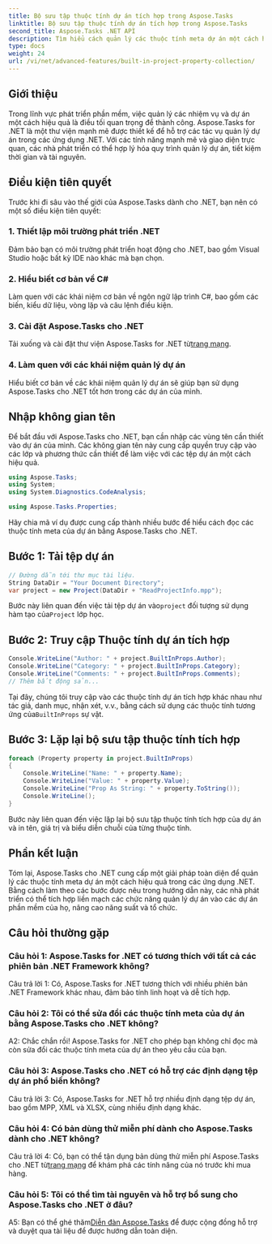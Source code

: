 ```yaml
---
title: Bộ sưu tập thuộc tính dự án tích hợp trong Aspose.Tasks
linktitle: Bộ sưu tập thuộc tính dự án tích hợp trong Aspose.Tasks
second_title: Aspose.Tasks .NET API
description: Tìm hiểu cách quản lý các thuộc tính meta dự án một cách hiệu quả trong các ứng dụng .NET bằng Aspose.Tasks. Đọc, sửa đổi và lặp lại các thuộc tính một cách dễ dàng.
type: docs
weight: 24
url: /vi/net/advanced-features/built-in-project-property-collection/
---
```

## Giới thiệu

Trong lĩnh vực phát triển phần mềm, việc quản lý các nhiệm vụ và dự án một cách hiệu quả là điều tối quan trọng để thành công. Aspose.Tasks for .NET là một thư viện mạnh mẽ được thiết kế để hỗ trợ các tác vụ quản lý dự án trong các ứng dụng .NET. Với các tính năng mạnh mẽ và giao diện trực quan, các nhà phát triển có thể hợp lý hóa quy trình quản lý dự án, tiết kiệm thời gian và tài nguyên.

## Điều kiện tiên quyết

Trước khi đi sâu vào thế giới của Aspose.Tasks dành cho .NET, bạn nên có một số điều kiện tiên quyết:

### 1. Thiết lập môi trường phát triển .NET

Đảm bảo bạn có môi trường phát triển hoạt động cho .NET, bao gồm Visual Studio hoặc bất kỳ IDE nào khác mà bạn chọn.

### 2. Hiểu biết cơ bản về C#

Làm quen với các khái niệm cơ bản về ngôn ngữ lập trình C#, bao gồm các biến, kiểu dữ liệu, vòng lặp và câu lệnh điều kiện.

### 3. Cài đặt Aspose.Tasks cho .NET

 Tải xuống và cài đặt thư viện Aspose.Tasks for .NET từ[trang mạng](https://releases.aspose.com/tasks/net/).

### 4. Làm quen với các khái niệm quản lý dự án

Hiểu biết cơ bản về các khái niệm quản lý dự án sẽ giúp bạn sử dụng Aspose.Tasks cho .NET tốt hơn trong các dự án của mình.

## Nhập không gian tên

Để bắt đầu với Aspose.Tasks cho .NET, bạn cần nhập các vùng tên cần thiết vào dự án của mình. Các không gian tên này cung cấp quyền truy cập vào các lớp và phương thức cần thiết để làm việc với các tệp dự án một cách hiệu quả.

```csharp
using Aspose.Tasks;
using System;
using System.Diagnostics.CodeAnalysis;

using Aspose.Tasks.Properties;

```

Hãy chia mã ví dụ được cung cấp thành nhiều bước để hiểu cách đọc các thuộc tính meta của dự án bằng Aspose.Tasks cho .NET.

## Bước 1: Tải tệp dự án

```csharp
// Đường dẫn tới thư mục tài liệu.
String DataDir = "Your Document Directory";
var project = new Project(DataDir + "ReadProjectInfo.mpp");
```

 Bước này liên quan đến việc tải tệp dự án vào`project` đối tượng sử dụng hàm tạo của`Project` lớp học.

## Bước 2: Truy cập Thuộc tính dự án tích hợp

```csharp
Console.WriteLine("Author: " + project.BuiltInProps.Author);
Console.WriteLine("Category: " + project.BuiltInProps.Category);
Console.WriteLine("Comments: " + project.BuiltInProps.Comments);
// Thêm bất động sản...
```

 Tại đây, chúng tôi truy cập vào các thuộc tính dự án tích hợp khác nhau như tác giả, danh mục, nhận xét, v.v., bằng cách sử dụng các thuộc tính tương ứng của`BuiltInProps` sự vật.

## Bước 3: Lặp lại bộ sưu tập thuộc tính tích hợp

```csharp
foreach (Property property in project.BuiltInProps)
{
    Console.WriteLine("Name: " + property.Name);
    Console.WriteLine("Value: " + property.Value);
    Console.WriteLine("Prop As String: " + property.ToString());
    Console.WriteLine();
}
```

Bước này liên quan đến việc lặp lại bộ sưu tập thuộc tính tích hợp của dự án và in tên, giá trị và biểu diễn chuỗi của từng thuộc tính.

## Phần kết luận

Tóm lại, Aspose.Tasks cho .NET cung cấp một giải pháp toàn diện để quản lý các thuộc tính meta dự án một cách hiệu quả trong các ứng dụng .NET. Bằng cách làm theo các bước được nêu trong hướng dẫn này, các nhà phát triển có thể tích hợp liền mạch các chức năng quản lý dự án vào các dự án phần mềm của họ, nâng cao năng suất và tổ chức.

## Câu hỏi thường gặp

### Câu hỏi 1: Aspose.Tasks for .NET có tương thích với tất cả các phiên bản .NET Framework không?

Câu trả lời 1: Có, Aspose.Tasks for .NET tương thích với nhiều phiên bản .NET Framework khác nhau, đảm bảo tính linh hoạt và dễ tích hợp.

### Câu hỏi 2: Tôi có thể sửa đổi các thuộc tính meta của dự án bằng Aspose.Tasks cho .NET không?

A2: Chắc chắn rồi! Aspose.Tasks for .NET cho phép bạn không chỉ đọc mà còn sửa đổi các thuộc tính meta của dự án theo yêu cầu của bạn.

### Câu hỏi 3: Aspose.Tasks cho .NET có hỗ trợ các định dạng tệp dự án phổ biến không?

Câu trả lời 3: Có, Aspose.Tasks for .NET hỗ trợ nhiều định dạng tệp dự án, bao gồm MPP, XML và XLSX, cùng nhiều định dạng khác.

### Câu hỏi 4: Có bản dùng thử miễn phí dành cho Aspose.Tasks dành cho .NET không?

 Câu trả lời 4: Có, bạn có thể tận dụng bản dùng thử miễn phí Aspose.Tasks cho .NET từ[trang mạng](https://releases.aspose.com/tasks/net/) để khám phá các tính năng của nó trước khi mua hàng.

### Câu hỏi 5: Tôi có thể tìm tài nguyên và hỗ trợ bổ sung cho Aspose.Tasks cho .NET ở đâu?

 A5: Bạn có thể ghé thăm[Diễn đàn Aspose.Tasks](https://forum.aspose.com/c/tasks/15) để được cộng đồng hỗ trợ và duyệt qua tài liệu để được hướng dẫn toàn diện.